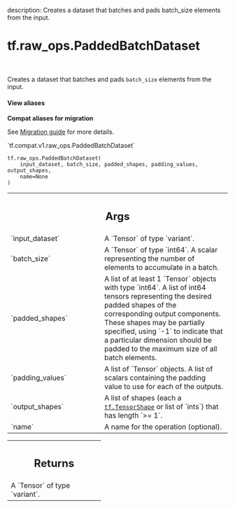 description: Creates a dataset that batches and pads batch_size elements from the input.

<div itemscope itemtype="http://developers.google.com/ReferenceObject">
<meta itemprop="name" content="tf.raw_ops.PaddedBatchDataset" />
<meta itemprop="path" content="Stable" />
</div>

# tf.raw_ops.PaddedBatchDataset

<!-- Insert buttons and diff -->

<table class="tfo-notebook-buttons tfo-api nocontent" align="left">

</table>



Creates a dataset that batches and pads `batch_size` elements from the input.

<section class="expandable">
  <h4 class="showalways">View aliases</h4>
  <p>
<b>Compat aliases for migration</b>
<p>See
<a href="https://www.tensorflow.org/guide/migrate">Migration guide</a> for
more details.</p>
<p>`tf.compat.v1.raw_ops.PaddedBatchDataset`</p>
</p>
</section>

<pre class="devsite-click-to-copy prettyprint lang-py tfo-signature-link">
<code>tf.raw_ops.PaddedBatchDataset(
    input_dataset, batch_size, padded_shapes, padding_values, output_shapes,
    name=None
)
</code></pre>



<!-- Placeholder for "Used in" -->


<!-- Tabular view -->
 <table class="responsive fixed orange">
<colgroup><col width="214px"><col></colgroup>
<tr><th colspan="2"><h2 class="add-link">Args</h2></th></tr>

<tr>
<td>
`input_dataset`
</td>
<td>
A `Tensor` of type `variant`.
</td>
</tr><tr>
<td>
`batch_size`
</td>
<td>
A `Tensor` of type `int64`.
A scalar representing the number of elements to accumulate in a
batch.
</td>
</tr><tr>
<td>
`padded_shapes`
</td>
<td>
A list of at least 1 `Tensor` objects with type `int64`.
A list of int64 tensors representing the desired padded shapes
of the corresponding output components. These shapes may be partially
specified, using `-1` to indicate that a particular dimension should be
padded to the maximum size of all batch elements.
</td>
</tr><tr>
<td>
`padding_values`
</td>
<td>
A list of `Tensor` objects.
A list of scalars containing the padding value to use for
each of the outputs.
</td>
</tr><tr>
<td>
`output_shapes`
</td>
<td>
A list of shapes (each a <a href="../../tf/TensorShape.md"><code>tf.TensorShape</code></a> or list of `ints`) that has length `>= 1`.
</td>
</tr><tr>
<td>
`name`
</td>
<td>
A name for the operation (optional).
</td>
</tr>
</table>



<!-- Tabular view -->
 <table class="responsive fixed orange">
<colgroup><col width="214px"><col></colgroup>
<tr><th colspan="2"><h2 class="add-link">Returns</h2></th></tr>
<tr class="alt">
<td colspan="2">
A `Tensor` of type `variant`.
</td>
</tr>

</table>

